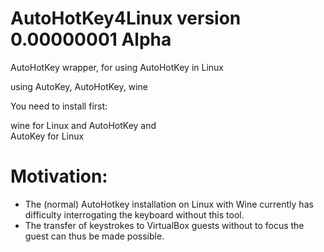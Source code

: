 # AutoHotKey4Linux version 0.00000001 Alpha
AutoHotKey wrapper, for using AutoHotKey in Linux  

using AutoKey, AutoHotKey, wine

You need to install first:

wine for Linux  and 
AutoHotKey and  
AutoKey for Linux

# Motivation:

  - The (normal) AutoHotkey installation on Linux with Wine currently has 
  difficulty interrogating the keyboard without this tool.
  - The transfer of keystrokes to VirtualBox guests 
  without to focus the guest can thus be made possible.




